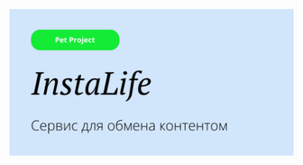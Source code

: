 <p align="center">
  <img src="/assets/all-images/Covers/Top-cover.svg" alt="Project-logo" width="620px">
</p>
